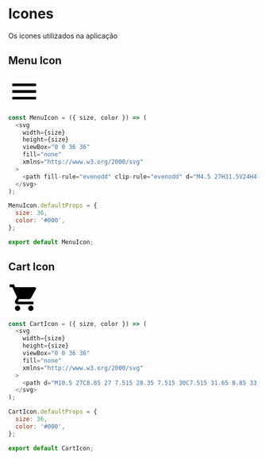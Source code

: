 # Icones
Os icones utilizados na aplicação


## Menu Icon
<svg width="64" height="64" viewBox="0 0 36 36" fill="none" xmlns="http://www.w3.org/2000/svg">
<path fill-rule="evenodd" clip-rule="evenodd" d="M4.5 27H31.5V24H4.5V27ZM4.5 19.5H31.5V16.5H4.5V19.5ZM4.5 9V12H31.5V9H4.5Z" fill="#000"/>
</svg>


``` javascript
const MenuIcon = ({ size, color }) => (
  <svg 
    width={size} 
    height={size} 
    viewBox="0 0 36 36" 
    fill="none" 
    xmlns="http://www.w3.org/2000/svg"
  >
    <path fill-rule="evenodd" clip-rule="evenodd" d="M4.5 27H31.5V24H4.5V27ZM4.5 19.5H31.5V16.5H4.5V19.5ZM4.5 9V12H31.5V9H4.5Z" fill={color}/>
  </svg>
);

MenuIcon.defaultProps = {
  size: 36,
  color: '#000',
};

export default MenuIcon;
```


## Cart Icon

<svg width="64" height="64" viewBox="0 0 36 36" fill="none" xmlns="http://www.w3.org/2000/svg">
  <path d="M10.5 27C8.85 27 7.515 28.35 7.515 30C7.515 31.65 8.85 33 10.5 33C12.15 33 13.5 31.65 13.5 30C13.5 28.35 12.15 27 10.5 27ZM1.5 3V6H4.5L9.9 17.385L7.875 21.06C7.635 21.48 7.5 21.975 7.5 22.5C7.5 24.15 8.85 25.5 10.5 25.5H28.5V22.5H11.13C10.92 22.5 10.755 22.335 10.755 22.125L10.8 21.945L12.15 19.5H23.325C24.45 19.5 25.44 18.885 25.95 17.955L31.32 8.22C31.44 8.01 31.5 7.755 31.5 7.5C31.5 6.675 30.825 6 30 6H7.815L6.405 3H1.5ZM25.5 27C23.85 27 22.515 28.35 22.515 30C22.515 31.65 23.85 33 25.5 33C27.15 33 28.5 31.65 28.5 30C28.5 28.35 27.15 27 25.5 27Z" fill="black"/>
</svg>

``` javascript
const CartIcon = ({ size, color }) => (
  <svg 
    width={size} 
    height={size} 
    viewBox="0 0 36 36" 
    fill="none" 
    xmlns="http://www.w3.org/2000/svg"
  >
    <path d="M10.5 27C8.85 27 7.515 28.35 7.515 30C7.515 31.65 8.85 33 10.5 33C12.15 33 13.5 31.65 13.5 30C13.5 28.35 12.15 27 10.5 27ZM1.5 3V6H4.5L9.9 17.385L7.875 21.06C7.635 21.48 7.5 21.975 7.5 22.5C7.5 24.15 8.85 25.5 10.5 25.5H28.5V22.5H11.13C10.92 22.5 10.755 22.335 10.755 22.125L10.8 21.945L12.15 19.5H23.325C24.45 19.5 25.44 18.885 25.95 17.955L31.32 8.22C31.44 8.01 31.5 7.755 31.5 7.5C31.5 6.675 30.825 6 30 6H7.815L6.405 3H1.5ZM25.5 27C23.85 27 22.515 28.35 22.515 30C22.515 31.65 23.85 33 25.5 33C27.15 33 28.5 31.65 28.5 30C28.5 28.35 27.15 27 25.5 27Z" fill={color}/>
  </svg>
);

CartIcon.defaultProps = {
  size: 36,
  color: '#000',
};

export default CartIcon;
```